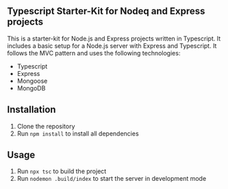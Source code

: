 ## Typescript Starter-Kit for Nodeq and Express projects
This is a starter-kit for Node.js and Express projects written in Typescript. It includes a basic setup for a Node.js server with Express and Typescript.
It follows the MVC pattern and uses the following technologies:
- Typescript
- Express
- Mongoose
- MongoDB


## Installation
1. Clone the repository
2. Run `npm install` to install all dependencies




## Usage
1. Run `npx tsc` to build the project
2. Run `nodemon .build/index` to start the server in development mode

